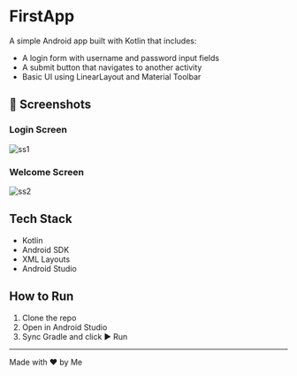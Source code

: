 # FirstApp

A simple Android app built with Kotlin that includes:
- A login form with username and password input fields
- A submit button that navigates to another activity
- Basic UI using LinearLayout and Material Toolbar

## 📸 Screenshots

### Login Screen
![ss1](https://github.com/user-attachments/assets/f0381b89-6fc5-476a-9408-6c4d4c9061d2)

### Welcome Screen
![ss2](https://github.com/user-attachments/assets/40991bc5-128a-43f4-bdb6-ce01a48d5adb)

## Tech Stack
- Kotlin
- Android SDK
- XML Layouts
- Android Studio

## How to Run
1. Clone the repo
2. Open in Android Studio
3. Sync Gradle and click ▶️ Run

---

Made with ❤️ by Me
